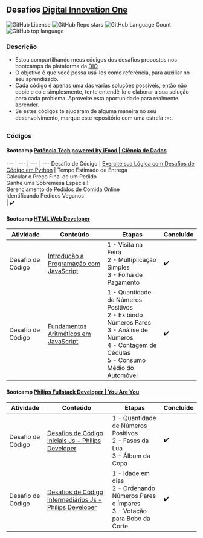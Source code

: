 ## Desafios [Digital Innovation One](https://web.dio.me/)

![GitHub License](https://img.shields.io/github/license/gtnasser/dio.desafios)
![GitHub Repo stars](https://badgen.net/github/stars/gtnasser/dio.desafios)
![GitHub Language Count](https://img.shields.io/github/languages/count/gtnasser/dio.desafios)
![GitHub top language](https://img.shields.io/github/languages/top/gtnasser/dio.desafios?style=falt)


### Descrição
- Estou compartilhando meus códigos dos desafios propostos nos bootcamps da plataforma da [DIO](https://web.dio.me/)
- O objetivo é que você possa usá-los como referência, para auxiliar no seu aprendizado. 
- Cada código é apenas uma das várias soluções possíveis, então não copie e cole simplesmente, tente entendê-lo e elaborar a sua solução para cada problema. Aproveite esta oportunidade para realmente aprender.
- Se estes códigos te ajudaram de alguma maneira no seu desenvolvimento, marque este repositório com uma estrela ::star::.

### Códigos

#### Bootcamp [Potência Tech powered by iFood | Ciência de Dados](https://web.dio.me/track/potencia-tech-powered-ifood-ciencias-de-dados-com-python)
--- | --- | --- | ---
Desafio de Código | [Exercite sua Lógica com Desafios de Código em Python](exercite-logica-desafios-python.md) | Tempo Estimado de Entrega <br>Calcular o Preço Final de um Pedido <br>Ganhe uma Sobremesa Especial! <br>Gerenciamento de Pedidos de Comida Online<br>Identificando Pedidos Veganos <br> | :heavy_check_mark:

#### Bootcamp [HTML Web Developer](https://www.dio.me/bootcamp/html-web-developer)
Atividade | Conteúdo | Etapas | Concluído
--- | --- | --- | ---
Desafio de Código | [Introdução a Programação com JavaScript](introducao-a-programacao-com-javascript.md) | 1 - Visita na Feira<br>2 - Multiplicação Simples<br>3 - Folha de Pagamento | :heavy_check_mark:
Desafio de Código | [Fundamentos Aritméticos em JavaScript](introducao-a-programacao-com-javascript.md) | 1 - Quantidade de Números Positivos<br>2 - Exibindo Números Pares<br>3 - Análise de Números<br>4 - Contagem de Cédulas<br>5 - Consumo Médio do Automóvel | :heavy_check_mark:

#### Bootcamp [Philips Fullstack Developer | You Are You](https://web.dio.me/track/philips-fullstack-developer)
Atividade | Conteúdo | Etapas | Concluído
--- | --- | --- | ---
Desafio de Código | [Desafios de Código Iniciais Js - Philips Developer](desafios-de-codigo-iniciais-js.md) | 1 - Quantidade de Números Positivos<br>2 - Fases da Lua<br>3 - Álbum da Copa | :heavy_check_mark:
Desafio de Código | [Desafios de Código Intermediários Js - Philips Developer](desafios-de-codigo-intermediarios-js.md) | 1 - Idade em dias<br>2 - Ordenando Números Pares e Ímpares<br>3 - Votação para Bobo da Corte | :heavy_check_mark:


